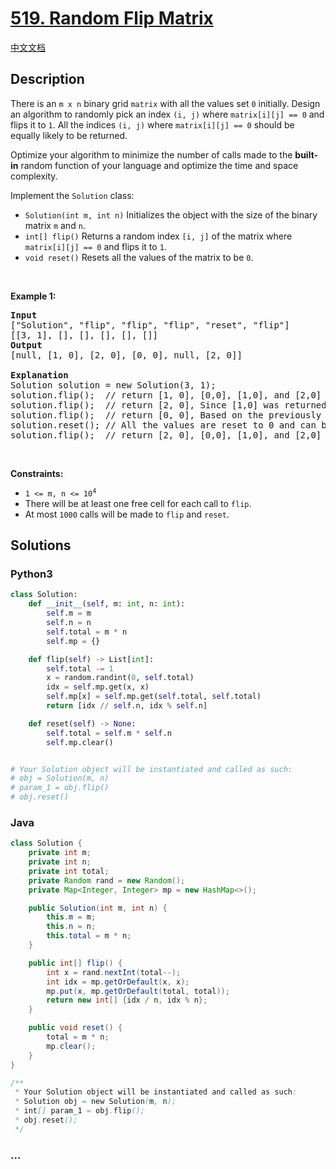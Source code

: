 # [519. Random Flip Matrix](https://leetcode.com/problems/random-flip-matrix)

[中文文档](/solution/0500-0599/0519.Random%20Flip%20Matrix/README.md)

## Description

<p>There is an <code>m x n</code> binary grid <code>matrix</code> with all the values set <code>0</code> initially. Design an algorithm to randomly pick an index <code>(i, j)</code> where <code>matrix[i][j] == 0</code> and flips it to <code>1</code>. All the indices <code>(i, j)</code> where <code>matrix[i][j] == 0</code> should be equally likely to be returned.</p>

<p>Optimize your algorithm to minimize the number of calls made to the <strong>built-in</strong> random function of your language and optimize the time and space complexity.</p>

<p>Implement the <code>Solution</code> class:</p>

<ul>
	<li><code>Solution(int m, int n)</code> Initializes the object with the size of the binary matrix <code>m</code> and <code>n</code>.</li>
	<li><code>int[] flip()</code> Returns a random index <code>[i, j]</code> of the matrix where <code>matrix[i][j] == 0</code> and flips it to <code>1</code>.</li>
	<li><code>void reset()</code> Resets all the values of the matrix to be <code>0</code>.</li>
</ul>

<p>&nbsp;</p>
<p><strong class="example">Example 1:</strong></p>

<pre>
<strong>Input</strong>
[&quot;Solution&quot;, &quot;flip&quot;, &quot;flip&quot;, &quot;flip&quot;, &quot;reset&quot;, &quot;flip&quot;]
[[3, 1], [], [], [], [], []]
<strong>Output</strong>
[null, [1, 0], [2, 0], [0, 0], null, [2, 0]]

<strong>Explanation</strong>
Solution solution = new Solution(3, 1);
solution.flip();  // return [1, 0], [0,0], [1,0], and [2,0] should be equally likely to be returned.
solution.flip();  // return [2, 0], Since [1,0] was returned, [2,0] and [0,0]
solution.flip();  // return [0, 0], Based on the previously returned indices, only [0,0] can be returned.
solution.reset(); // All the values are reset to 0 and can be returned.
solution.flip();  // return [2, 0], [0,0], [1,0], and [2,0] should be equally likely to be returned.
</pre>

<p>&nbsp;</p>
<p><strong>Constraints:</strong></p>

<ul>
	<li><code>1 &lt;= m, n &lt;= 10<sup>4</sup></code></li>
	<li>There will be at least one free cell for each call to <code>flip</code>.</li>
	<li>At most <code>1000</code> calls will be made to <code>flip</code> and <code>reset</code>.</li>
</ul>

## Solutions

<!-- tabs:start -->

### **Python3**

```python
class Solution:
    def __init__(self, m: int, n: int):
        self.m = m
        self.n = n
        self.total = m * n
        self.mp = {}

    def flip(self) -> List[int]:
        self.total -= 1
        x = random.randint(0, self.total)
        idx = self.mp.get(x, x)
        self.mp[x] = self.mp.get(self.total, self.total)
        return [idx // self.n, idx % self.n]

    def reset(self) -> None:
        self.total = self.m * self.n
        self.mp.clear()


# Your Solution object will be instantiated and called as such:
# obj = Solution(m, n)
# param_1 = obj.flip()
# obj.reset()
```

### **Java**

```java
class Solution {
    private int m;
    private int n;
    private int total;
    private Random rand = new Random();
    private Map<Integer, Integer> mp = new HashMap<>();

    public Solution(int m, int n) {
        this.m = m;
        this.n = n;
        this.total = m * n;
    }

    public int[] flip() {
        int x = rand.nextInt(total--);
        int idx = mp.getOrDefault(x, x);
        mp.put(x, mp.getOrDefault(total, total));
        return new int[] {idx / n, idx % n};
    }

    public void reset() {
        total = m * n;
        mp.clear();
    }
}

/**
 * Your Solution object will be instantiated and called as such:
 * Solution obj = new Solution(m, n);
 * int[] param_1 = obj.flip();
 * obj.reset();
 */
```

### **...**

```

```

<!-- tabs:end -->
